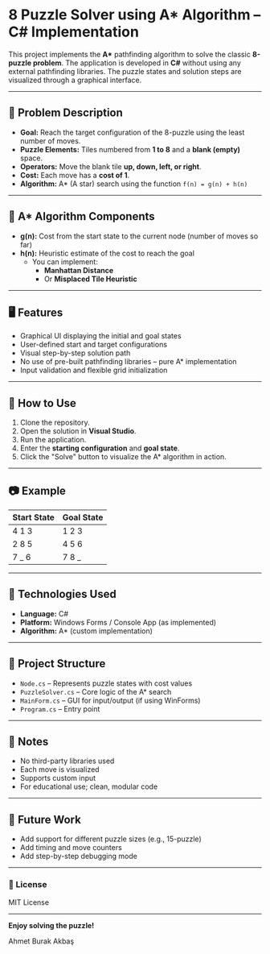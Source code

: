 # 8 Puzzle Solver using A* Algorithm – C# Implementation

This project implements the **A\*** pathfinding algorithm to solve the classic **8-puzzle problem**. The application is developed in **C#** without using any external pathfinding libraries. The puzzle states and solution steps are visualized through a graphical interface.

---

## 🧩 Problem Description

- **Goal:** Reach the target configuration of the 8-puzzle using the least number of moves.
- **Puzzle Elements:** Tiles numbered from **1 to 8** and a **blank (empty)** space.
- **Operators:** Move the blank tile **up, down, left, or right**.
- **Cost:** Each move has a **cost of 1**.
- **Algorithm:** A* (A star) search using the function `f(n) = g(n) + h(n)`

---

## 🧠 A* Algorithm Components

- **g(n):** Cost from the start state to the current node (number of moves so far)
- **h(n):** Heuristic estimate of the cost to reach the goal
    - You can implement:
      - **Manhattan Distance**
      - Or **Misplaced Tile Heuristic**

---

## 🖥️ Features

- Graphical UI displaying the initial and goal states
- User-defined start and target configurations
- Visual step-by-step solution path
- No use of pre-built pathfinding libraries – pure A* implementation
- Input validation and flexible grid initialization

---

## 🚀 How to Use

1. Clone the repository.
2. Open the solution in **Visual Studio**.
3. Run the application.
4. Enter the **starting configuration** and **goal state**.
5. Click the "Solve" button to visualize the A* algorithm in action.

---

## 📷 Example

| Start State | Goal State |
|-------------|------------|
| 4 1 3        | 1 2 3      |
| 2 8 5        | 4 5 6      |
| 7 _ 6        | 7 8 _      |

---

## 🔧 Technologies Used

- **Language:** C#
- **Platform:** Windows Forms / Console App (as implemented)
- **Algorithm:** A* (custom implementation)

---

## 📁 Project Structure

- `Node.cs` – Represents puzzle states with cost values
- `PuzzleSolver.cs` – Core logic of the A* search
- `MainForm.cs` – GUI for input/output (if using WinForms)
- `Program.cs` – Entry point

---

## 🧾 Notes

- No third-party libraries used
- Each move is visualized
- Supports custom input
- For educational use; clean, modular code

---

## 📌 Future Work

- Add support for different puzzle sizes (e.g., 15-puzzle)
- Add timing and move counters
- Add step-by-step debugging mode

---

### 🪪 License

MIT License

---

**Enjoy solving the puzzle!**

Ahmet Burak Akbaş
